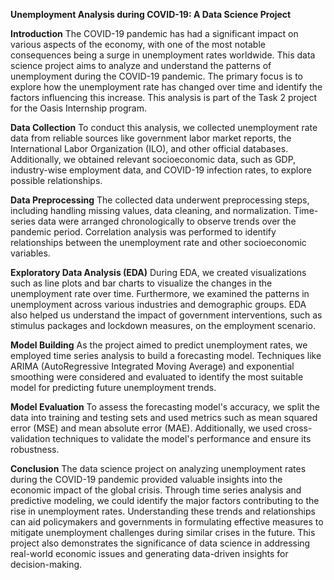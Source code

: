 **Unemployment Analysis during COVID-19: A Data Science Project**

**Introduction**
The COVID-19 pandemic has had a significant impact on various aspects of the economy, with one of the most notable consequences being a surge in unemployment rates worldwide. This data science project aims to analyze and understand the patterns of unemployment during the COVID-19 pandemic. The primary focus is to explore how the unemployment rate has changed over time and identify the factors influencing this increase. This analysis is part of the Task 2 project for the Oasis Internship program.

**Data Collection**
To conduct this analysis, we collected unemployment rate data from reliable sources like government labor market reports, the International Labor Organization (ILO), and other official databases. Additionally, we obtained relevant socioeconomic data, such as GDP, industry-wise employment data, and COVID-19 infection rates, to explore possible relationships.

**Data Preprocessing**
The collected data underwent preprocessing steps, including handling missing values, data cleaning, and normalization. Time-series data were arranged chronologically to observe trends over the pandemic period. Correlation analysis was performed to identify relationships between the unemployment rate and other socioeconomic variables.

**Exploratory Data Analysis (EDA)**
During EDA, we created visualizations such as line plots and bar charts to visualize the changes in the unemployment rate over time. Furthermore, we examined the patterns in unemployment across various industries and demographic groups. EDA also helped us understand the impact of government interventions, such as stimulus packages and lockdown measures, on the employment scenario.

**Model Building**
As the project aimed to predict unemployment rates, we employed time series analysis to build a forecasting model. Techniques like ARIMA (AutoRegressive Integrated Moving Average) and exponential smoothing were considered and evaluated to identify the most suitable model for predicting future unemployment trends.

**Model Evaluation**
To assess the forecasting model's accuracy, we split the data into training and testing sets and used metrics such as mean squared error (MSE) and mean absolute error (MAE). Additionally, we used cross-validation techniques to validate the model's performance and ensure its robustness.

**Conclusion**
The data science project on analyzing unemployment rates during the COVID-19 pandemic provided valuable insights into the economic impact of the global crisis. Through time series analysis and predictive modeling, we could identify the major factors contributing to the rise in unemployment rates. Understanding these trends and relationships can aid policymakers and governments in formulating effective measures to mitigate unemployment challenges during similar crises in the future. This project also demonstrates the significance of data science in addressing real-world economic issues and generating data-driven insights for decision-making.